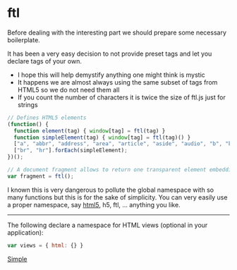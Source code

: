 # ftl

Before dealing with the interesting part we should prepare some necessary boilerplate.

It has been a very easy decision to not provide preset tags and let you declare tags of your own.
* I hope this will help demystify anything one might think is mystic
* It happens we are almost always using the same subset of tags from HTML5 so we do not need them all
* If you count the number of characters it is twice the size of ftl.js just for strings


```javascript
// Defines HTML5 elements
(function() {
  function element(tag) { window[tag] = ftl(tag) }
  function simpleElement(tag) { window[tag] = ftl(tag)() }
  ["a", "abbr", "address", "area", "article", "aside", "audio", "b", "base", "bdi", "bdo", "blockquote", "body", "button", "canvas", "caption", "cite", "code", "col", "colgroup", "data", "datalist", "dd", "del", "details", "dfn", "dialog", "div", "dl", "dt", "em", "embed", "fieldset", "figcaption", "figure", "footer", "form", "h1", "h2", "h3", "h4", "h5", "h6", "head", "header", "html", "i", "iframe", "img", "input", "ins", "kbd", "keygen", "label", "legend", "li", "link", "main", "map", "mark", "meta", "meter", "nav", "noscript", "object", "ol", "optgroup", "option", "output", "p", "param", "pre", "progress", "q", "rb", "rp", "rt", "rtc", "ruby", "s", "samp", "script", "section", "select", "small", "source", "span", "strong", "style", "sub", "summary", "sup", "table", "tbody", "td", "template", "textarea", "tfoot", "th", "thead", "time", "title", "tr", "track", "u", "ul", "var", "video", "wbr"].forEach(element);
  ["br", "hr"].forEach(simpleElement);
})();

// A document fragment allows to return one transparent element embedding many elements (Further reading http://davidwalsh.name/documentfragment)
var fragment = ftl();
```

I known this is very dangerous to pollute the global namespace with so many functions but this is for the sake of simplicity. You can very easily use a proper namespace, say [html5](../test/ftl-html5.js), h5, ftl, ... anything you like.

---

The following declare a namespace for HTML views (optional in your application):

```javascript
var views = { html: {} }
```

[Simple](simple.md)
